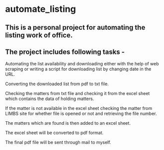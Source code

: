# automate_listing

## This is a personal project for automating the listing work of office.

## The project includes following tasks -

Automating the list availability and downloading either with the help of web scraping or writing a script for downloading list by changing date in the URL.

Converting the downloaded list from pdf to txt file.

Checking the matters from txt file and checking it from the excel sheet which contains the data of holding matters.

If the matter is not available in the excel sheet checking the matter from LIMBS site for whether file is opened or not and retrieving the file number.

The matters which are found is then added to an excel sheet.

The excel sheet will be converted to pdf format.

The final pdf file will be sent through mail to myself.